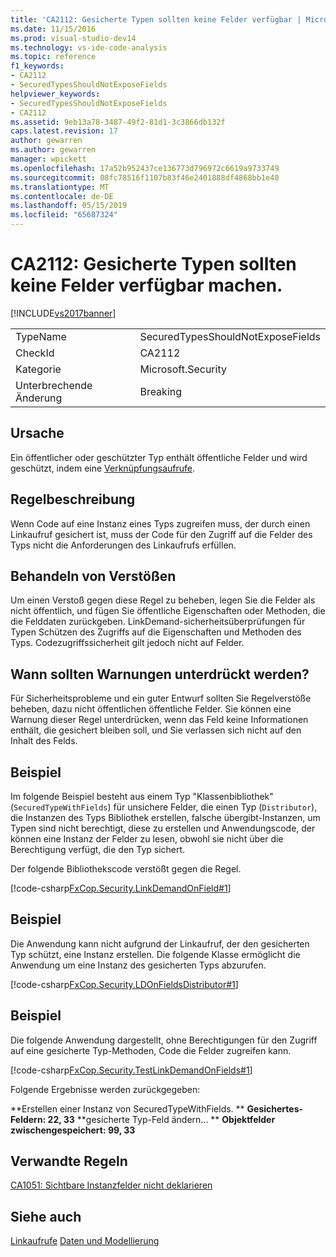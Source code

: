 ```yaml
---
title: 'CA2112: Gesicherte Typen sollten keine Felder verfügbar | Microsoft-Dokumentation'
ms.date: 11/15/2016
ms.prod: visual-studio-dev14
ms.technology: vs-ide-code-analysis
ms.topic: reference
f1_keywords:
- CA2112
- SecuredTypesShouldNotExposeFields
helpviewer_keywords:
- SecuredTypesShouldNotExposeFields
- CA2112
ms.assetid: 9eb13a78-3487-49f2-81d1-3c3866db132f
caps.latest.revision: 17
author: gewarren
ms.author: gewarren
manager: wpickett
ms.openlocfilehash: 17a52b952437ce136773d796972c6619a9733749
ms.sourcegitcommit: 08fc78516f1107b83f46e2401888df4868bb1e40
ms.translationtype: MT
ms.contentlocale: de-DE
ms.lasthandoff: 05/15/2019
ms.locfileid: "65687324"
---
```

# <a name="ca2112-secured-types-should-not-expose-fields"></a>CA2112: Gesicherte Typen sollten keine Felder verfügbar machen.
[!INCLUDE[vs2017banner](../includes/vs2017banner.md)]

|||
|-|-|
|TypeName|SecuredTypesShouldNotExposeFields|
|CheckId|CA2112|
|Kategorie|Microsoft.Security|
|Unterbrechende Änderung|Breaking|

## <a name="cause"></a>Ursache
 Ein öffentlicher oder geschützter Typ enthält öffentliche Felder und wird geschützt, indem eine [Verknüpfungsaufrufe](https://msdn.microsoft.com/library/a33fd5f9-2de9-4653-a4f0-d9df25082c4d).

## <a name="rule-description"></a>Regelbeschreibung
 Wenn Code auf eine Instanz eines Typs zugreifen muss, der durch einen Linkaufruf gesichert ist, muss der Code für den Zugriff auf die Felder des Typs nicht die Anforderungen des Linkaufrufs erfüllen.

## <a name="how-to-fix-violations"></a>Behandeln von Verstößen
 Um einen Verstoß gegen diese Regel zu beheben, legen Sie die Felder als nicht öffentlich, und fügen Sie öffentliche Eigenschaften oder Methoden, die die Felddaten zurückgeben. LinkDemand-sicherheitsüberprüfungen für Typen Schützen des Zugriffs auf die Eigenschaften und Methoden des Typs. Codezugriffssicherheit gilt jedoch nicht auf Felder.

## <a name="when-to-suppress-warnings"></a>Wann sollten Warnungen unterdrückt werden?
 Für Sicherheitsprobleme und ein guter Entwurf sollten Sie Regelverstöße beheben, dazu nicht öffentlichen öffentliche Felder. Sie können eine Warnung dieser Regel unterdrücken, wenn das Feld keine Informationen enthält, die gesichert bleiben soll, und Sie verlassen sich nicht auf den Inhalt des Felds.

## <a name="example"></a>Beispiel
 Im folgende Beispiel besteht aus einem Typ "Klassenbibliothek" (`SecuredTypeWithFields`) für unsichere Felder, die einen Typ (`Distributor`), die Instanzen des Typs Bibliothek erstellen, falsche übergibt-Instanzen, um Typen sind nicht berechtigt, diese zu erstellen und Anwendungscode, der können eine Instanz der Felder zu lesen, obwohl sie nicht über die Berechtigung verfügt, die den Typ sichert.

 Der folgende Bibliothekscode verstößt gegen die Regel.

 [!code-csharp[FxCop.Security.LinkDemandOnField#1](../snippets/csharp/VS_Snippets_CodeAnalysis/FxCop.Security.LinkDemandOnField/cs/FxCop.Security.LinkDemandOnField.cs#1)]

## <a name="example"></a>Beispiel
 Die Anwendung kann nicht aufgrund der Linkaufruf, der den gesicherten Typ schützt, eine Instanz erstellen. Die folgende Klasse ermöglicht die Anwendung um eine Instanz des gesicherten Typs abzurufen.

 [!code-csharp[FxCop.Security.LDOnFieldsDistributor#1](../snippets/csharp/VS_Snippets_CodeAnalysis/FxCop.Security.LDOnFieldsDistributor/cs/FxCop.Security.LDOnFieldsDistributor.cs#1)]

## <a name="example"></a>Beispiel
 Die folgende Anwendung dargestellt, ohne Berechtigungen für den Zugriff auf eine gesicherte Typ-Methoden, Code die Felder zugreifen kann.

 [!code-csharp[FxCop.Security.TestLinkDemandOnFields#1](../snippets/csharp/VS_Snippets_CodeAnalysis/FxCop.Security.TestLinkDemandOnFields/cs/FxCop.Security.TestLinkDemandOnFields.cs#1)]

 Folgende Ergebnisse werden zurückgegeben:

 **Erstellen einer Instanz von SecuredTypeWithFields. ** 
 **Gesichertes-Feldern: 22, 33**
**gesicherte Typ-Feld ändern... ** 
 **Objektfelder zwischengespeichert: 99, 33**
## <a name="related-rules"></a>Verwandte Regeln
 [CA1051: Sichtbare Instanzfelder nicht deklarieren](../code-quality/ca1051-do-not-declare-visible-instance-fields.md)

## <a name="see-also"></a>Siehe auch
 [Linkaufrufe](https://msdn.microsoft.com/library/a33fd5f9-2de9-4653-a4f0-d9df25082c4d) [Daten und Modellierung](https://msdn.microsoft.com/library/8c37635d-e2c1-4b64-a258-61d9e87405e6)
